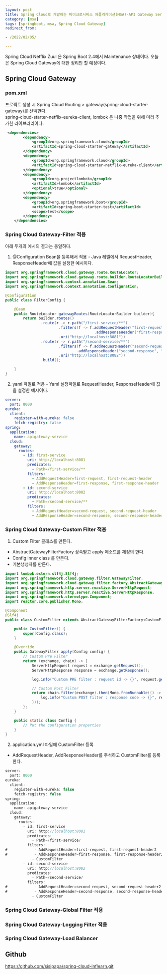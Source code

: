 ```yaml
---
layout: post
title: Spring Cloud로 개발하는 마이크로서비스 애플리케이션(MSA)-API Gateway Service
category: [msa]
tags: [springboot, msa, Spring Cloud Gateway]
redirect_from:

- /2022/02/05/

---
```


Spring Cloud Netflix Zuul 은 Spring Boot 2.4에서 Maintenance 상태이다. 오늘은 Spring Cloud Gateway에 대한 정리만 할 예정이다.  

## Spring Cloud Gateway  

### pom.xml  
프로젝트 생성 시 Spring Cloud Routing > gateway(spring-cloud-starter-gateway)를 선택한다.   
spring-cloud-starter-netflix-eureka-client, lombok 은 나중 작업을 위해 미리 추가한 라이브러리이다.  
```xml
 <dependencies>
        <dependency>
            <groupId>org.springframework.cloud</groupId>
            <artifactId>spring-cloud-starter-gateway</artifactId>
        </dependency>
        <dependency>
            <groupId>org.springframework.cloud</groupId>
            <artifactId>spring-cloud-starter-netflix-eureka-client</artifactId>
        </dependency>
        <dependency>
            <groupId>org.projectlombok</groupId>
            <artifactId>lombok</artifactId>
            <optional>true</optional>
        </dependency>
        <dependency>
            <groupId>org.springframework.boot</groupId>
            <artifactId>spring-boot-starter-test</artifactId>
            <scope>test</scope>
        </dependency>
    </dependencies>
```  
### Spring Cloud Gateway-Filter 적용   
아래 두개의 예시의 결과는 동일하다.   
1. @Configuration Bean을 등록해서 적용 - Java 레벨에서 RequestHeader, ResponseHeader에 값을 설정한 예시이다.  
```java
import org.springframework.cloud.gateway.route.RouteLocator;
import org.springframework.cloud.gateway.route.builder.RouteLocatorBuilder;
import org.springframework.context.annotation.Bean;
import org.springframework.context.annotation.Configuration;

@Configuration
public class FilterConfig {

    @Bean
    public RouteLocator gatewayRoutes(RouteLocatorBuilder builder){
        return builder.routes()
                .route(r -> r.path("/first-service/**")
                        .filters(f -> f.addRequestHeader("first-request", "first-request-header")
                                        .addResponseHeader("first-response", "first-response-header"))
                        .uri("http://localhost:8081"))
                .route(r -> r.path("/second-service/**")
                        .filters(f -> f.addRequestHeader("second-request", "second-request-header")
                                .addResponseHeader("second-response", "second-response-header"))
                        .uri("http://localhost:8082"))
                .build();

    }
}
```  

2. yaml 파일로 적용 - Yaml 설정파일로 RequestHeader, ResponseHeader에 값을 설정한 예시이다.  
```yaml
server:
  port: 8000
eureka:
  client:
    register-with-eureka: false
    fetch-registry: false
spring:
  application:
    name: apigateway-service
  cloud:
    gateway:
      routes:
        - id: first-service
          uri: http://localhost:8081
          predicates:
            - Path=/first-service/**
          filters:
            - AddRequestHeader=first-request, first-request-header
            - AddResponseHeader=first-response, first-response-header
        - id: second-service
          uri: http://localhost:8082
          predicates:
            - Path=/second-service/**
          filters:
            - AddRequestHeader=second-request, second-request-header
            - AddResponseHeader=second-response, second-response-header
```  

### Spring Cloud Gateway-Custom Filter 적용  
1. Custom Filter 클래스를 만든다.  
- AbstractGatewayFilterFactory 상속받고 apply 메소드를 재정의 한다.  
- Config inner class 를 만든다.  
- 기본생성자를 만든다.  
```java
import lombok.extern.slf4j.Slf4j;
import org.springframework.cloud.gateway.filter.GatewayFilter;
import org.springframework.cloud.gateway.filter.factory.AbstractGatewayFilterFactory;
import org.springframework.http.server.reactive.ServerHttpRequest;
import org.springframework.http.server.reactive.ServerHttpResponse;
import org.springframework.stereotype.Component;
import reactor.core.publisher.Mono;

@Component
@Slf4j
public class CustomFilter extends AbstractGatewayFilterFactory<CustomFilter.Config> {

    public CustomFilter() {
        super(Config.class);
    }

    @Override
    public GatewayFilter apply(Config config) {
        // Custom Pre Filter
        return (exchange, chain) -> {
            ServerHttpRequest request = exchange.getRequest();
            ServerHttpResponse response = exchange.getResponse();

            log.info("Custom PRE filter : request id -> {}", request.getId());

            // Custom Post Filter
            return chain.filter(exchange).then(Mono.fromRunnable(() -> {
                log.info("Custom POST filter : response code -> {}", response.getStatusCode());
            }));
        };
    }

    public static class Config {
        // Put the configuration properties
    }
}
```  

2. application.yml 파일에 CustomFilter 등록  
- AddRequestHeader, AddResponseHeader를 주석하고 CustomFilter를 등록한다.  
```java
server:
  port: 8000
eureka:
  client:
    register-with-eureka: false
    fetch-registry: false
spring:
  application:
    name: apigateway-service
  cloud:
    gateway:
      routes:
        - id: first-service
          uri: http://localhost:8081
          predicates:
            - Path=/first-service/
          filters:
#            - AddRequestHeader=first-request, first-request-header2
#            - AddResponseHeader=first-response, first-response-header2
            - CustomFilter
        - id: second-service
          uri: http://localhost:8082
          predicates:
            - Path=/second-service/
          filters:
#            - AddRequestHeader=second-request, second-request-header2
#            - AddResponseHeader=second-response, second-response-header2
            - CustomFilter
```  

### Spring Cloud Gateway-Global Filter 적용  
### Spring Cloud Gateway-Logging Filter 적용  
### Spring Cloud Gateway-Load Balancer  


## Github
<https://github.com/sisipapa/spring-cloud-inflearn.git>  




